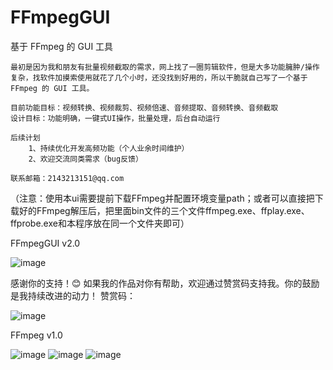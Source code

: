 # FFmpegGUI
基于 FFmpeg 的 GUI 工具

	最初是因为我和朋友有批量视频截取的需求，网上找了一圈剪辑软件，但是大多功能臃肿/操作复杂，找软件加摸索使用就花了几个小时，还没找到好用的，所以干脆就自己写了一个基于 FFmpeg 的 GUI 工具。

	目前功能目标：视频转换、视频裁剪、视频倍速、音频提取、音频转换、音频截取
	设计目标：功能明确，一键式UI操作，批量处理，后台自动运行

	后续计划
		1、持续优化开发高频功能（个人业余时间维护）
		2、欢迎交流同类需求（bug反馈）

	联系邮箱：2143213151@qq.com

（注意：使用本ui需要提前下载FFmpeg并配置环境变量path；或者可以直接把下载好的FFmpeg解压后，把里面bin文件的三个文件ffmpeg.exe、ffplay.exe、ffprobe.exe和本程序放在同一个文件夹即可）


FFmpegGUI v2.0 

![image](https://github.com/user-attachments/assets/3e26a966-0ea4-4584-b578-bd937cfd0bc9)


感谢你的支持！😊 如果我的作品对你有帮助，欢迎通过赞赏码支持我。你的鼓励是我持续改进的动力！
赞赏码：

![image](https://github.com/user-attachments/assets/edbe842e-5f62-4785-b90e-203969926e90)

FFmpeg v1.0

![image](https://github.com/user-attachments/assets/3c33ecb7-3865-4a41-a75e-929e11d720ab)
![image](https://github.com/user-attachments/assets/6ccfebb2-6fca-4c62-8516-5fc5fb22b98c)
![image](https://github.com/user-attachments/assets/1492bc02-5405-456a-8a03-7f0144471794)
